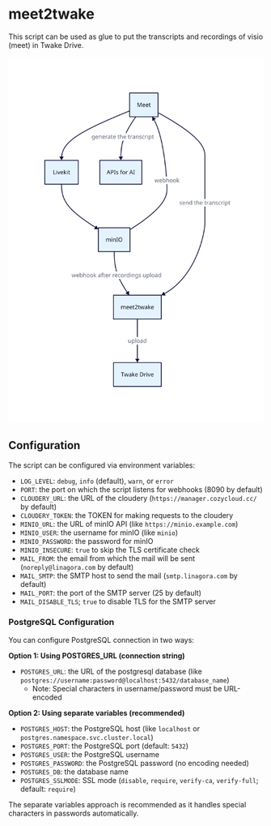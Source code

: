 # meet2twake

This script can be used as glue to put the transcripts and recordings of visio
(meet) in Twake Drive.

![diagram](docs/diagram.svg)

## Configuration

The script can be configured via environment variables:

* `LOG_LEVEL`: `debug`, `info` (default), `warn`, or `error`
* `PORT`: the port on which the script listens for webhooks (8090 by default)
* `CLOUDERY_URL`: the URL of the cloudery (`https://manager.cozycloud.cc/` by default)
* `CLOUDERY_TOKEN`: the TOKEN for making requests to the cloudery
* `MINIO_URL`: the URL of minIO API (like `https://minio.example.com`)
* `MINIO_USER`: the username for minIO (like `minio`)
* `MINIO_PASSWORD`: the password for minIO
* `MINIO_INSECURE`: `true` to skip the TLS certificate check
* `MAIL_FROM`: the email from which the mail will be sent (`noreply@linagora.com` by default)
* `MAIL_SMTP`: the SMTP host to send the mail (`smtp.linagora.com` by default)
* `MAIL_PORT`: the port of the SMTP server (25 by default)
* `MAIL_DISABLE_TLS`; `true` to disable TLS for the SMTP server

### PostgreSQL Configuration

You can configure PostgreSQL connection in two ways:

**Option 1: Using POSTGRES_URL (connection string)**
* `POSTGRES_URL`: the URL of the postgresql database (like `postgres://username:password@localhost:5432/database_name`)
  - Note: Special characters in username/password must be URL-encoded

**Option 2: Using separate variables (recommended)**
* `POSTGRES_HOST`: the PostgreSQL host (like `localhost` or `postgres.namespace.svc.cluster.local`)
* `POSTGRES_PORT`: the PostgreSQL port (default: `5432`)
* `POSTGRES_USER`: the PostgreSQL username
* `POSTGRES_PASSWORD`: the PostgreSQL password (no encoding needed)
* `POSTGRES_DB`: the database name
* `POSTGRES_SSLMODE`: SSL mode (`disable`, `require`, `verify-ca`, `verify-full`; default: `require`)

The separate variables approach is recommended as it handles special characters in passwords automatically.
